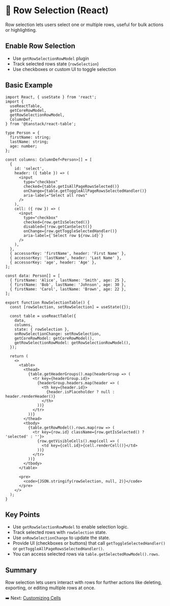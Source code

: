 
# 📄 Row Selection (React)

Row selection lets users select one or multiple rows, useful for bulk actions or highlighting.

## Enable Row Selection

- Use `getRowSelectionRowModel` plugin
- Track selected rows state (`rowSelection`)
- Use checkboxes or custom UI to toggle selection

## Basic Example

```tsx
import React, { useState } from 'react';
import {
  useReactTable,
  getCoreRowModel,
  getRowSelectionRowModel,
  ColumnDef,
} from '@tanstack/react-table';

type Person = {
  firstName: string;
  lastName: string;
  age: number;
};

const columns: ColumnDef<Person>[] = [
  {
    id: 'select',
    header: ({ table }) => (
      <input
        type="checkbox"
        checked={table.getIsAllPageRowsSelected()}
        onChange={table.getToggleAllPageRowsSelectedHandler()}
        aria-label="Select all rows"
      />
    ),
    cell: ({ row }) => (
      <input
        type="checkbox"
        checked={row.getIsSelected()}
        disabled={!row.getCanSelect()}
        onChange={row.getToggleSelectedHandler()}
        aria-label={`Select row ${row.id}`}
      />
    ),
  },
  { accessorKey: 'firstName', header: 'First Name' },
  { accessorKey: 'lastName', header: 'Last Name' },
  { accessorKey: 'age', header: 'Age' },
];

const data: Person[] = [
  { firstName: 'Alice', lastName: 'Smith', age: 25 },
  { firstName: 'Bob', lastName: 'Johnson', age: 30 },
  { firstName: 'Carol', lastName: 'Brown', age: 22 },
];

export function RowSelectionTable() {
  const [rowSelection, setRowSelection] = useState({});

  const table = useReactTable({
    data,
    columns,
    state: { rowSelection },
    onRowSelectionChange: setRowSelection,
    getCoreRowModel: getCoreRowModel(),
    getRowSelectionRowModel: getRowSelectionRowModel(),
  });

  return (
    <>
      <table>
        <thead>
          {table.getHeaderGroups().map(headerGroup => (
            <tr key={headerGroup.id}>
              {headerGroup.headers.map(header => (
                <th key={header.id}>
                  {header.isPlaceholder ? null : header.renderHeader()}
                </th>
              ))}
            </tr>
          ))}
        </thead>
        <tbody>
          {table.getRowModel().rows.map(row => (
            <tr key={row.id} className={row.getIsSelected() ? 'selected' : ''}>
              {row.getVisibleCells().map(cell => (
                <td key={cell.id}>{cell.renderCell()}</td>
              ))}
            </tr>
          ))}
        </tbody>
      </table>

      <pre>
        <code>{JSON.stringify(rowSelection, null, 2)}</code>
      </pre>
    </>
  );
}
````

## Key Points

* Use `getRowSelectionRowModel` to enable selection logic.
* Track selected rows with `rowSelection` state.
* Use `onRowSelectionChange` to update the state.
* Provide UI (checkboxes or buttons) that call `getToggleSelectedHandler()` or `getToggleAllPageRowsSelectedHandler()`.
* You can access selected rows via `table.getSelectedRowModel().rows`.

## Summary

Row selection lets users interact with rows for further actions like deleting, exporting, or editing multiple rows at once.

➡️ Next: [Customizing Cells](custom-cells.md)


